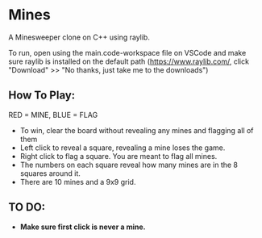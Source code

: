 # Mines
A Minesweeper clone on C++ using raylib.

To run, open using the main.code-workspace file on VSCode and make sure raylib is installed on the default path (https://www.raylib.com/, click "Download" >> "No thanks, just take me to the downloads")


## __How To Play:__

RED = MINE, 
BLUE = FLAG

- To win, clear the board without revealing any mines and flagging all of them
- Left click to reveal a square, revealing a mine loses the game.
- Right click to flag a square. You are meant to flag all mines.
- The numbers on each square reveal how many mines are in the 8 squares around it.
- There are 10 mines and a 9x9 grid.


## __TO DO:__
- **Make sure first click is never a mine.**
